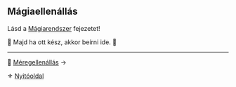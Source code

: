 ## Mágiaellenállás

Lásd a [Mágiarendszer](090_magiarendszer.md) fejezetet!

🚧 Majd ha ott kész, akkor beírni ide. 🚧

---

🔗 [Méregellenállás](017_04_meregellenallas.md) →

⚜️ [Nyitóoldal](start.md#1-karakteralkot%C3%A1s)
